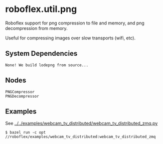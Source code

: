 # roboflex.util.png

Roboflex support for png compression to file and memory, and png decompression from memory.

Useful for compressing images over slow transports (wifi, etc).

## System Dependencies

    None! We build lodepng from source...

## Nodes

    PNGCompressor
    PNGDecompressor

## Examples

See [../../examples/webcam_tv_distributed/webcam_tv_distributed_zmq.py](../../examples/webcam_tv_distributed/webcam_tv_distributed_zmq.py)

    $ bazel run -c opt //roboflex/examples/webcam_tv_distributed:webcam_tv_distributed_zmq